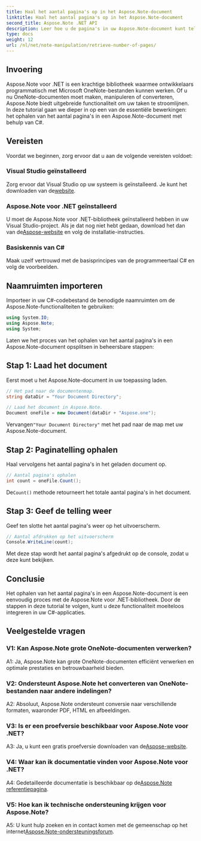```yaml
---
title: Haal het aantal pagina's op in het Aspose.Note-document
linktitle: Haal het aantal pagina's op in het Aspose.Note-document
second_title: Aspose.Note .NET API
description: Leer hoe u de pagina's in uw Aspose.Note-document kunt tellen met C#. Volg onze stapsgewijze handleiding voor eenvoudige integratie.
type: docs
weight: 12
url: /nl/net/note-manipulation/retrieve-number-of-pages/
---
```

## Invoering

Aspose.Note voor .NET is een krachtige bibliotheek waarmee ontwikkelaars programmatisch met Microsoft OneNote-bestanden kunnen werken. Of u nu OneNote-documenten moet maken, manipuleren of converteren, Aspose.Note biedt uitgebreide functionaliteit om uw taken te stroomlijnen. In deze tutorial gaan we dieper in op een van de essentiële bewerkingen: het ophalen van het aantal pagina's in een Aspose.Note-document met behulp van C#.

## Vereisten

Voordat we beginnen, zorg ervoor dat u aan de volgende vereisten voldoet:

### Visual Studio geïnstalleerd

Zorg ervoor dat Visual Studio op uw systeem is geïnstalleerd. Je kunt het downloaden van de[website](https://visualstudio.microsoft.com/).

### Aspose.Note voor .NET geïnstalleerd

 U moet de Aspose.Note voor .NET-bibliotheek geïnstalleerd hebben in uw Visual Studio-project. Als je dat nog niet hebt gedaan, download het dan van de[Aspose-website](https://releases.aspose.com/note/net/) en volg de installatie-instructies.

### Basiskennis van C#

Maak uzelf vertrouwd met de basisprincipes van de programmeertaal C# en volg de voorbeelden.

## Naamruimten importeren

Importeer in uw C#-codebestand de benodigde naamruimten om de Aspose.Note-functionaliteiten te gebruiken:

```csharp
using System.IO;
using Aspose.Note;
using System;
```

Laten we het proces van het ophalen van het aantal pagina's in een Aspose.Note-document opsplitsen in beheersbare stappen:

## Stap 1: Laad het document

Eerst moet u het Aspose.Note-document in uw toepassing laden.

```csharp
// Het pad naar de documentenmap.
string dataDir = "Your Document Directory";

// Laad het document in Aspose.Note.
Document oneFile = new Document(dataDir + "Aspose.one");
```

 Vervangen`"Your Document Directory"` met het pad naar de map met uw Aspose.Note-document.

## Stap 2: Paginatelling ophalen

Haal vervolgens het aantal pagina's in het geladen document op.

```csharp
// Aantal pagina's ophalen
int count = oneFile.Count();
```

 De`Count()` methode retourneert het totale aantal pagina's in het document.

## Stap 3: Geef de telling weer

Geef ten slotte het aantal pagina's weer op het uitvoerscherm.

```csharp
// Aantal afdrukken op het uitvoerscherm
Console.WriteLine(count);
```

Met deze stap wordt het aantal pagina's afgedrukt op de console, zodat u deze kunt bekijken.

## Conclusie

Het ophalen van het aantal pagina's in een Aspose.Note-document is een eenvoudig proces met de Aspose.Note voor .NET-bibliotheek. Door de stappen in deze tutorial te volgen, kunt u deze functionaliteit moeiteloos integreren in uw C#-applicaties.

## Veelgestelde vragen

### V1: Kan Aspose.Note grote OneNote-documenten verwerken?

A1: Ja, Aspose.Note kan grote OneNote-documenten efficiënt verwerken en optimale prestaties en betrouwbaarheid bieden.

### V2: Ondersteunt Aspose.Note het converteren van OneNote-bestanden naar andere indelingen?

A2: Absoluut, Aspose.Note ondersteunt conversie naar verschillende formaten, waaronder PDF, HTML en afbeeldingen.

### V3: Is er een proefversie beschikbaar voor Aspose.Note voor .NET?

 A3: Ja, u kunt een gratis proefversie downloaden van de[Aspose-website](https://releases.aspose.com/).

### V4: Waar kan ik documentatie vinden voor Aspose.Note voor .NET?

 A4: Gedetailleerde documentatie is beschikbaar op de[Aspose.Note referentiepagina](https://reference.aspose.com/note/net/).

### V5: Hoe kan ik technische ondersteuning krijgen voor Aspose.Note?

 A5: U kunt hulp zoeken en in contact komen met de gemeenschap op het internet[Aspose.Note-ondersteuningsforum](https://forum.aspose.com/c/note/28).